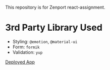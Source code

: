 This repository is for Zenport react-assignment.

# 3rd Party Library Used
- Styling: `@emotion`, `@material-ui`
- Form: `formik`
- Validation: `yup`

[Deployed App](https://so99ynoodles.github.io/react-assignment/)
